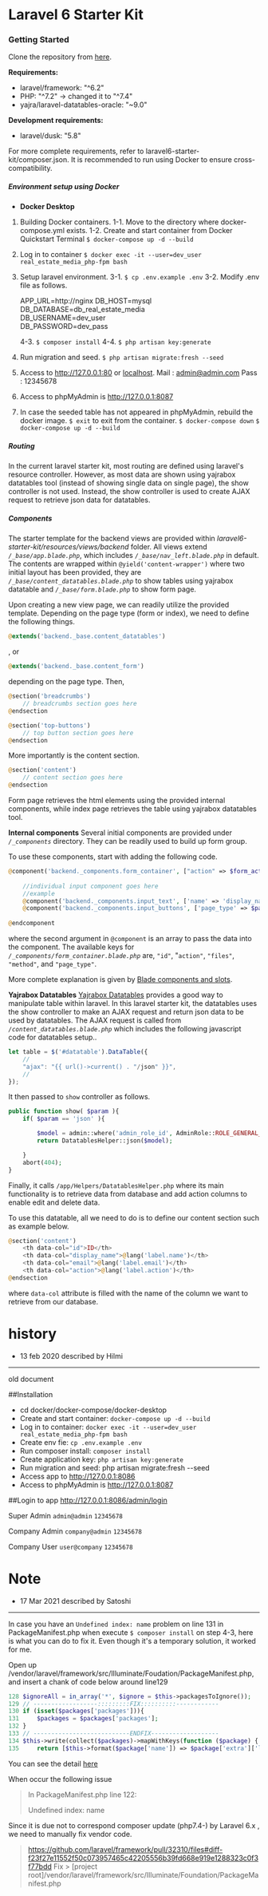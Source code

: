 # Laravel 6 Starter Kit
### Getting Started

Clone the repository from [here](https://bitbucket.org/gruneasia/real-estate-search/src/dev_main/).

**Requirements:**

*    laravel/framework: "^6.2"
*    PHP: "^7.2" -> changed it to "^7.4"
*    yajra/laravel-datatables-oracle: "~9.0"

**Development requirements:**

*    laravel/dusk: "5.8"

For more complete requirements, refer to laravel6-starter-kit/composer.json. It is recommended to run using Docker to ensure cross-compatibility.



##### Environment setup using Docker
* **Docker Desktop**


1. Building Docker containers.
    1-1. Move to the directory where docker-compose.yml exists.
    1-2. Create and start container from Docker Quickstart Terminal
    ```$ docker-compose up -d --build ```
2. Log in to container
 ```$ docker exec -it --user=dev_user real_estate_media_php-fpm bash```

3. Setup laravel environment.
    3-1. ```$ cp .env.example .env```
    3-2. Modify .env file as follows.

    APP_URL=http://nginx
    DB_HOST=mysql  
    DB_DATABASE=db_real_estate_media  
    DB_USERNAME=dev_user  
    DB_PASSWORD=dev_pass

    4-3. ```$ composer install```
    4-4. ```$ php artisan key:generate```
4. Run migration and seed.
```$ php artisan migrate:fresh --seed```
5. Access to http://127.0.0.1:80 or [localhost](localhost).
    Mail : admin@admin.com
    Pass : 12345678
6. Access to phpMyAdmin is http://127.0.0.1:8087
7. In case the seeded table has not appeared in phpMyAdmin, rebuild the docker image.
```$ exit``` to exit from the container.
```$ docker-compose down```
```$ docker-compose up -d --build```

##### Routing
In the current laravel starter kit, most routing are defined using laravel's resource controller. However, as most data are shown using yajrabox datatables tool (instead of showing single data on single page), the show controller is not used. Instead, the show controller is used to create AJAX request to retrieve json data for datatables.

##### Components
The starter template for the backend views are provided within _laravel6-starter-kit/resources/views/backend_ folder. All views extend _```/_base/app.blade.php```_, which includes _```/_base/nav_left.blade.php```_ in default. The contents are wrapped within ```@yield('content-wrapper')``` where two initial layout has been provided, they are _```/_base/content_datatables.blade.php```_ to show tables using yajrabox datatable and _```/_base/form.blade.php```_ to show form page. 

Upon creating a new view page, we can readily utilize the provided template. Depending on the page type (form or index), we need to define the following things.
```php
@extends('backend._base.content_datatables')
```

, or
 
 ```php
@extends('backend._base.content_form')
```

depending on the page type. Then,

```php
@section('breadcrumbs')
    // breadcrumbs section goes here
@endsection

@section('top-buttons')
    // top button section goes here
@endsection
```

More importantly is the content section. 

```php
@section('content')
    // content section goes here
@endsection
```

Form page retrieves the html elements using the provided internal components, while index page retrieves the table using yajrabox datatables tool.

**Internal components**
Several initial components are provided under _```/_components```_ directory. They can be readily used to build up form group. 


To use these components, start with adding the following code.

```php
@component('backend._components.form_container', ["action" => $form_action, "page_type" => $page_type, "files" => false])
    
    //individual input component goes here
    //example
    @component('backend._components.input_text', ['name' => 'display_name', 'label' => __('label.name'), 'required' => 1, 'value' => $item->display_name]) @endcomponent
    @component('backend._components.input_buttons', ['page_type' => $page_type])@endcomponent
        
@endcomponent
```

where the second argument in ```@component``` is an array to pass the data into the component. The available keys for _```/_components/form_container.blade.php```_ are, ```"id"```, "```action"```, ```"files"```, ```"method"```, and ```"page_type"```. 


More complete explanation is given by [Blade components and slots](https://laravel.com/docs/6.x/blade#components-and-slots).

**Yajrabox Datatables**
[Yajrabox Datatables](https://yajrabox.com/docs/laravel-datatables/master) provides a good way to manipulate table within laravel. In this laravel starter kit, the datatables uses the show controller to make an AJAX request and return json data to be used by datatables. The AJAX request is called from _```/content_datatables.blade.php```_ which includes the following javascript code for datatables setup..

```javascript
let table = $('#datatable').DataTable({
    //
    "ajax": "{{ url()->current() . "/json" }}",
    //
});
```

It then passed to ```show``` controller as follows.

```php
public function show( $param ){
    if( $param == 'json' ){

        $model = admin::where('admin_role_id', AdminRole::ROLE_GENERAL_ADMIN);
        return DatatablesHelper::json($model);

    }
    abort(404);
}
```

Finally, it calls ```/app/Helpers/DatatablesHelper.php``` where its main functionality is to retrieve data from database and add action columns to enable edit and delete data.

To use this datatable, all we need to do is to define our content section such as example below.

```php
@section('content')
    <th data-col="id">ID</th>
    <th data-col="display_name">@lang('label.name')</th>
    <th data-col="email">@lang('label.email')</th>
    <th data-col="action">@lang('label.action')</th>
@endsection
```

where ```data-col``` attribute is filled with the name of the column we want to retrieve from our database.

# history
- 13 feb 2020 described by Hilmi
---------------------------------
old document

##Installation
- cd docker/docker-compose/docker-desktop
- Create and start container: `docker-compose up -d --build`
- Log in to container: `docker exec -it --user=dev_user real_estate_media_php-fpm bash`
- Create env fie: `cp .env.example .env`
- Run composer install: `composer install`
- Create application key: `php artisan key:generate`
- Run migration and seed: php artisan migrate:fresh --seed
- Access app to http://127.0.0.1:8086
- Access to phpMyAdmin is http://127.0.0.1:8087

##Login to app
http://127.0.0.1:8086/admin/login

Super Admin `admin@admin` `12345678`

Company Admin `company@admin` `12345678`

Company User `user@company` `12345678`

# Note
- 17 Mar 2021 described by Satoshi
---------------------------------

In case you have an `Undefined index: name` problem on line 131 in PackageManifest.php when execute `$ composer install` 
on step 4-3, here is what you can do to fix it. Even though it's a temporary solution, it worked for me.


Open up /vendor/laravel/framework/src/Illuminate/Foudation/PackageManifest.php, and insert a chank of code below around line129
```php
128 $ignoreAll = in_array('*', $ignore = $this->packagesToIgnore());
129 // ------------------:::::::::FIX::::::::::------------
130 if (isset($packages['packages'])){
131     $packages = $packages['packages'];
132 }
133 // ---------------------------ENDFIX-------------------
134 $this->write(collect($packages)->mapWithKeys(function ($package) {
135     return [$this->format($package['name']) => $package['extra']['laravel'] ?? []];
```
You can see the detail [here](https://stackoverflow.com/questions/64620849/laravel-packagemanifest-php-line-131-undefined-index-name)



When occur the following issue
> In PackageManifest.php line 122:
>                
>  Undefined index: name  
>                         
Since it is due not to correspond composer update (php7.4-) by Laravel 6.x , we need to manually fix vendor code.
> https://github.com/laravel/framework/pull/32310/files#diff-f23f27e11552f50c073957465c42205556b39fd668e919e1288323c0f3f77bdd
Fix > [project root]/vendor/laravel/framework/src/Illuminate/Foundation/PackageManifest.php



